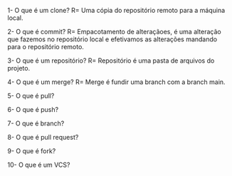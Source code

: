 1- O que é um clone?
R= Uma cópia do repositório remoto para a máquina local.

2- O que é commit?
R= Empacotamento de alteraçãoes, é uma alteração que fazemos no repositório local e efetivamos as alterações mandando para o repositório remoto.

3- O que é um repositório?
R= Repositório é uma pasta de arquivos do projeto.

4- O que é um merge?
R= Merge é fundir uma branch com a branch main.

5- O que é pull?

6- O que é push?

7- O que é branch?

8- O que é pull request?

9- O que é fork?

10- O que é um VCS?